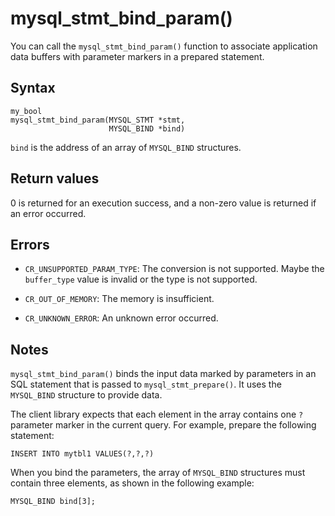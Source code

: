 mysql_stmt_bind_param() 
============================================

You can call the `mysql_stmt_bind_param()` function to associate application data buffers with parameter markers in a prepared statement. 

Syntax 
---------------------------

```unknow
my_bool
mysql_stmt_bind_param(MYSQL_STMT *stmt,
                      MYSQL_BIND *bind)
```



`bind` is the address of an array of `MYSQL_BIND` structures.

Return values 
----------------------------------

0 is returned for an execution success, and a non-zero value is returned if an error occurred.

Errors 
---------------------------

* `CR_UNSUPPORTED_PARAM_TYPE`: The conversion is not supported. Maybe the `buffer_type` value is invalid or the type is not supported.

  

* `CR_OUT_OF_MEMORY`: The memory is insufficient.

  

* `CR_UNKNOWN_ERROR`: An unknown error occurred.

  




Notes 
--------------------------

`mysql_stmt_bind_param()` binds the input data marked by parameters in an SQL statement that is passed to `mysql_stmt_prepare()`. It uses the `MYSQL_BIND` structure to provide data. 

The client library expects that each element in the array contains one `?` parameter marker in the current query. For example, prepare the following statement:

```unknow
INSERT INTO mytbl1 VALUES(?,?,?)
```



When you bind the parameters, the array of `MYSQL_BIND` structures must contain three elements, as shown in the following example:

```unknow
MYSQL_BIND bind[3];
```


